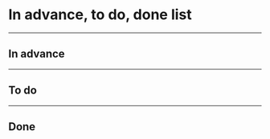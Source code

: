 # In advance, to do, done list 

--------------------------------

## In advance

--------------------------------

## To do

--------------------------------

## Done
